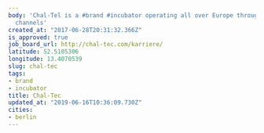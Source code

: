 ```yaml
---
body: 'Chal-Tel is a #brand #incubator operating all over Europe through various distribution
  channels'
created_at: "2017-06-28T20:31:32.366Z"
is_approved: true
job_board_url: http://chal-tec.com/karriere/
latitude: 52.5105306
longitude: 13.4070539
slug: chal-tec
tags:
- brand
- incubator
title: Chal-Tec
updated_at: "2019-06-16T10:36:09.730Z"
cities:
- berlin
---
```

